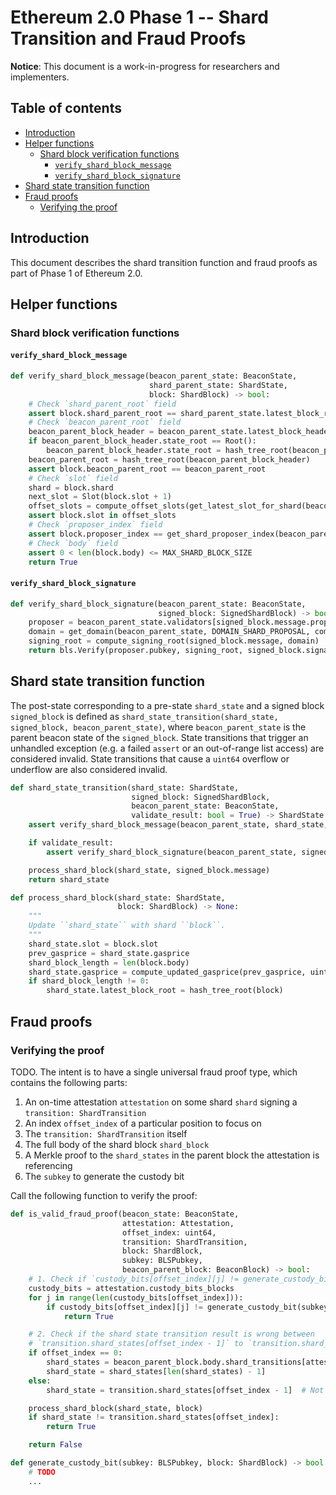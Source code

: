 # Ethereum 2.0 Phase 1 -- Shard Transition and Fraud Proofs

**Notice**: This document is a work-in-progress for researchers and implementers.

## Table of contents

<!-- START doctoc generated TOC please keep comment here to allow auto update -->
<!-- DON'T EDIT THIS SECTION, INSTEAD RE-RUN doctoc TO UPDATE -->


- [Introduction](#introduction)
- [Helper functions](#helper-functions)
  - [Shard block verification functions](#shard-block-verification-functions)
    - [`verify_shard_block_message`](#verify_shard_block_message)
    - [`verify_shard_block_signature`](#verify_shard_block_signature)
- [Shard state transition function](#shard-state-transition-function)
- [Fraud proofs](#fraud-proofs)
  - [Verifying the proof](#verifying-the-proof)

<!-- END doctoc generated TOC please keep comment here to allow auto update -->

## Introduction

This document describes the shard transition function and fraud proofs as part of Phase 1 of Ethereum 2.0.

## Helper functions

### Shard block verification functions

#### `verify_shard_block_message`

```python
def verify_shard_block_message(beacon_parent_state: BeaconState,
                               shard_parent_state: ShardState,
                               block: ShardBlock) -> bool:
    # Check `shard_parent_root` field
    assert block.shard_parent_root == shard_parent_state.latest_block_root
    # Check `beacon_parent_root` field
    beacon_parent_block_header = beacon_parent_state.latest_block_header.copy()
    if beacon_parent_block_header.state_root == Root():
        beacon_parent_block_header.state_root = hash_tree_root(beacon_parent_state)
    beacon_parent_root = hash_tree_root(beacon_parent_block_header)
    assert block.beacon_parent_root == beacon_parent_root
    # Check `slot` field
    shard = block.shard
    next_slot = Slot(block.slot + 1)
    offset_slots = compute_offset_slots(get_latest_slot_for_shard(beacon_parent_state, shard), next_slot)
    assert block.slot in offset_slots
    # Check `proposer_index` field
    assert block.proposer_index == get_shard_proposer_index(beacon_parent_state, block.slot, shard)
    # Check `body` field
    assert 0 < len(block.body) <= MAX_SHARD_BLOCK_SIZE
    return True
```

#### `verify_shard_block_signature`

```python
def verify_shard_block_signature(beacon_parent_state: BeaconState,
                                 signed_block: SignedShardBlock) -> bool:
    proposer = beacon_parent_state.validators[signed_block.message.proposer_index]
    domain = get_domain(beacon_parent_state, DOMAIN_SHARD_PROPOSAL, compute_epoch_at_slot(signed_block.message.slot))
    signing_root = compute_signing_root(signed_block.message, domain)
    return bls.Verify(proposer.pubkey, signing_root, signed_block.signature)
```

## Shard state transition function

The post-state corresponding to a pre-state `shard_state` and a signed block `signed_block` is defined as `shard_state_transition(shard_state, signed_block, beacon_parent_state)`, where `beacon_parent_state` is the parent beacon state of the `signed_block`. State transitions that trigger an unhandled exception (e.g. a failed `assert` or an out-of-range list access) are considered invalid. State transitions that cause a `uint64` overflow or underflow are also considered invalid.

```python
def shard_state_transition(shard_state: ShardState,
                           signed_block: SignedShardBlock,
                           beacon_parent_state: BeaconState,
                           validate_result: bool = True) -> ShardState:
    assert verify_shard_block_message(beacon_parent_state, shard_state, signed_block.message)

    if validate_result:
        assert verify_shard_block_signature(beacon_parent_state, signed_block)

    process_shard_block(shard_state, signed_block.message)
    return shard_state
```

```python
def process_shard_block(shard_state: ShardState,
                        block: ShardBlock) -> None:
    """
    Update ``shard_state`` with shard ``block``.
    """
    shard_state.slot = block.slot
    prev_gasprice = shard_state.gasprice
    shard_block_length = len(block.body)
    shard_state.gasprice = compute_updated_gasprice(prev_gasprice, uint64(shard_block_length))
    if shard_block_length != 0:
        shard_state.latest_block_root = hash_tree_root(block)
```

## Fraud proofs

### Verifying the proof

TODO. The intent is to have a single universal fraud proof type, which contains the following parts:

1. An on-time attestation `attestation` on some shard `shard` signing a `transition: ShardTransition`
2. An index `offset_index` of a particular position to focus on
3. The `transition: ShardTransition` itself
4. The full body of the shard block `shard_block`
5. A Merkle proof to the `shard_states` in the parent block the attestation is referencing
6. The `subkey` to generate the custody bit

Call the following function to verify the proof:

```python
def is_valid_fraud_proof(beacon_state: BeaconState,
                         attestation: Attestation,
                         offset_index: uint64,
                         transition: ShardTransition,
                         block: ShardBlock,
                         subkey: BLSPubkey,
                         beacon_parent_block: BeaconBlock) -> bool:
    # 1. Check if `custody_bits[offset_index][j] != generate_custody_bit(subkey, block_contents)` for any `j`.
    custody_bits = attestation.custody_bits_blocks
    for j in range(len(custody_bits[offset_index])):
        if custody_bits[offset_index][j] != generate_custody_bit(subkey, block):
            return True

    # 2. Check if the shard state transition result is wrong between
    # `transition.shard_states[offset_index - 1]` to `transition.shard_states[offset_index]`.
    if offset_index == 0:
        shard_states = beacon_parent_block.body.shard_transitions[attestation.data.shard].shard_states
        shard_state = shard_states[len(shard_states) - 1]
    else:
        shard_state = transition.shard_states[offset_index - 1]  # Not doing the actual state updates here.

    process_shard_block(shard_state, block)
    if shard_state != transition.shard_states[offset_index]:
        return True

    return False
```

```python
def generate_custody_bit(subkey: BLSPubkey, block: ShardBlock) -> bool:
    # TODO
    ...
```
